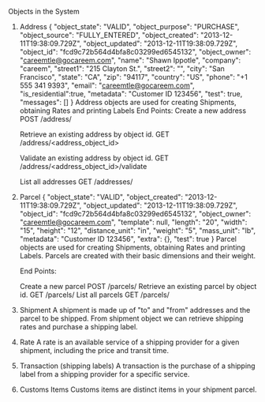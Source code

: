 Objects in the System

1. Address
    {
        "object_state": "VALID",
        "object_purpose": "PURCHASE",
        "object_source": "FULLY_ENTERED",
        "object_created": "2013-12-11T19:38:09.729Z",
        "object_updated": "2013-12-11T19:38:09.729Z",
        "object_id": "fcd9c72b564d4bfa8c03299ed6545132",
        "object_owner": "careemtle@gocareem.com",
        "name": "Shawn Ippotle",
        "company": "careem",
        "street1": "215 Clayton St.",
        "street2": "",
        "city": "San Francisco",
        "state": "CA",
        "zip": "94117",
        "country": "US",
        "phone": "+1 555 341 9393",
        "email": "careemtle@gocareem.com",
        "is_residential":true,
        "metadata": "Customer ID 123456",
        "test": true,
        "messages": []
    }
    Address objects are used for creating Shipments, obtaining Rates and printing Labels
    End Points:
    Create a new address
    POST /address/

    Retrieve an existing address by object id.
    GET /address/<address_object_id>

    Validate an existing address by object id.
    GET /address/<address_object_id>/validate

    List all addresses
    GET /addresses/


2. Parcel
    {
       "object_state": "VALID",
       "object_created": "2013-12-11T19:38:09.729Z",
       "object_updated": "2013-12-11T19:38:09.729Z",
       "object_id": "fcd9c72b564d4bfa8c03299ed6545132",
       "object_owner": "careemtle@gocareem.com",
       "template": null,
       "length": "20",
       "width": "15",
       "height": "12",
       "distance_unit": "in",
       "weight": "5",
       "mass_unit": "lb",
       "metadata": "Customer ID 123456",
       "extra": {},
       "test": true
    }
   Parcel objects are used for creating Shipments, obtaining Rates and printing Labels.
   Parcels are created with their basic dimensions and their weight.

   End Points:

   Create a new parcel
   POST /parcels/
   Retrieve an existing parcel by object id.
   GET /parcels/<PARCEL OBJECT ID>
   List all parcels
   GET /parcels/


3. Shipment
   A shipment is made up of "to" and "from" addresses and the parcel to be shipped.
   From shipment object we can retrieve shipping rates and purchase a shipping label.


4. Rate
   A rate is an available service of a shipping provider for a given shipment,
   including the price and transit time.

5. Transaction (shipping labels)
   A transaction is the purchase of a shipping label from a shipping provider for a specific service.

6. Customs Items
   Customs items are distinct items in your shipment parcel.









